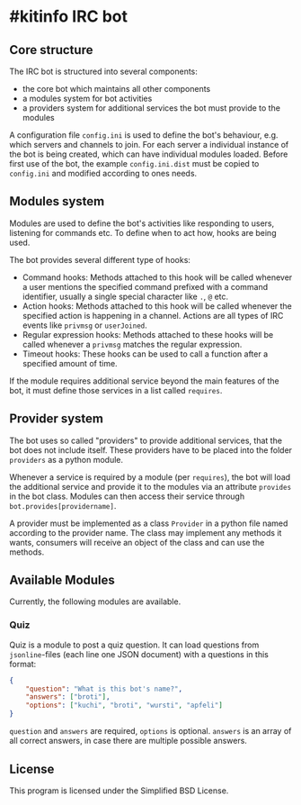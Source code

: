 #kitinfo IRC bot
================

Core structure
--------------
The IRC bot is structured into several components:

- the core bot which maintains all other components
- a modules system for bot activities
- a providers system for additional services the bot must provide to the
  modules

A configuration file `config.ini` is used to define the bot's behaviour,
e.g. which servers and channels to join. For each server a individual
instance of the bot is being created, which can have individual modules
loaded.
Before first use of the bot, the example `config.ini.dist` must be copied
to `config.ini` and modified according to ones needs.

Modules system
--------------
Modules are used to define the bot's activities like responding to users,
listening for commands etc.
To define when to act how, hooks are being used.

The bot provides several different type of hooks:

- Command hooks: Methods attached to this hook will be called whenever
  a user mentions the specified command prefixed with a command identifier,
  usually a single special character like `.`, `@` etc.
- Action hooks: Methods attached to this hook will be called whenever
  the specified action is happening in a channel. Actions are all types
  of IRC events like `privmsg` or `userJoined`.
- Regular expression hooks: Methods attached to these hooks will be called
  whenever a `privmsg` matches the regular expression.
- Timeout hooks: These hooks can be used to call a function after a
  specified amount of time.

If the module requires additional service beyond the main features of the
bot, it must define those services in a list called `requires`.


Provider system
---------------
The bot uses so called "providers" to provide additional services,
that the bot does not include itself. These providers have to be placed
into the folder `providers` as a python module.

Whenever a service is required by a module (per `requires`), the bot
will load the additional service and provide it to the modules via an
attribute `provides` in the bot class. Modules can then access their
service through `bot.provides[providername]`.

A provider must be implemented as a class `Provider` in a python file named
according to the provider name. The class may implement any methods it wants,
consumers will receive an object of the class and can use the methods.


Available Modules
-----------------

Currently, the following modules are available.

### Quiz

Quiz is a module to post a quiz question. It can load questions from
`jsonline`-files (each line one JSON document) with a questions in this
format:

```json
{
    "question": "What is this bot's name?",
    "answers": ["broti"],
    "options": ["kuchi", "broti", "wursti", "apfeli"]
}
```

`question` and `answers` are required, `options` is optional. `answers` is an
array of all correct answers, in case there are multiple possible answers.


License
-------
This program is licensed under the Simplified BSD License.
